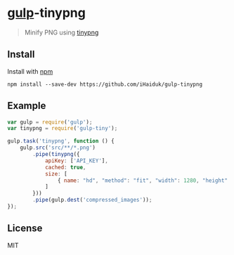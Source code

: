 # [gulp](https://github.com/iHaiduk/gulp-tinypng)-tinypng

> Minify PNG  using [tinypng](https://tinypng.com/)


## Install

Install with [npm](https://github.com/iHaiduk/gulp-tinypng)

```
npm install --save-dev https://github.com/iHaiduk/gulp-tinypng
```

## Example

```js
var gulp = require('gulp');
var tinypng = require('gulp-tiny');

gulp.task('tinypng', function () {
	gulp.src('src/**/*.png')
		.pipe(tinypng({
			apiKey: ['API_KEY'],
			cached: true,
			size: [
				{ name: "hd", "method": "fit", "width": 1280, "height": 720 }
			]
		}))
		.pipe(gulp.dest('compressed_images'));
});
```

## License

MIT
